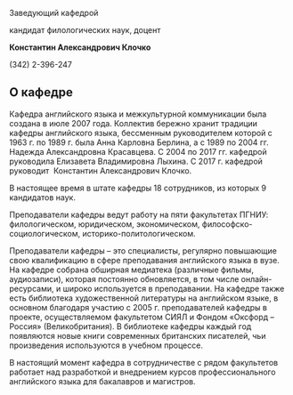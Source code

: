 Заведующий кафедрой
 

 кандидат филологических наук, доцент
 

**Константин Александрович Клочко** 
  

 (342) 2-396-247
 


  
О кафедре
---------------------------------------------------------------------------------------------------------------------------------------------------------





 Кафедра английского языка и межкультурной коммуникации была создана в июле 2007 года. Коллектив бережно хранит традиции кафедры английского языка, бессменным руководителем которой с 1963 г. по 1989 г. была Анна Карловна Берлина, а с 1989 по 2004 гг. Надежда Александровна Красавцева. С 2004 по 2017 гг. кафедрой руководила Елизавета Владимировна Лыхина. С 2017 г. кафедрой руководит  Константин Александрович Клочко.
   

  

 В настоящее время в штате кафедры 18 сотрудников, из которых 9 кандидатов наук.
   

  

 Преподаватели кафедры ведут работу на пяти факультетах ПГНИУ: филологическом, юридическом, экономическом, философско-социологическом, историко-политологическом.
   

  

 Преподаватели кафедры – это специалисты, регулярно повышающие свою квалификацию в сфере преподавания английского языка в вузе. На кафедре собрана обширная медиатека (различные фильмы, аудиозаписи), которая постоянно обновляется, в том числе онлайн-ресурсами, и широко используется в преподавании. На кафедре также есть библиотека художественной литературы на английском языке, в основном благодаря участию с 2005 г. преподавателей кафедры в проекте, осуществляемом факультетом СИЯЛ и Фондом «Оксфорд – Россия» (Великобритания). В библиотеке кафедры каждый год появляются новые книги современных британских писателей, чьи произведения используются в учебном процессе.
   

  

 В настоящий момент кафедра в сотрудничестве с рядом факультетов работает над разработкой и внедрением курсов профессионального английского языка для бакалавров и магистров.